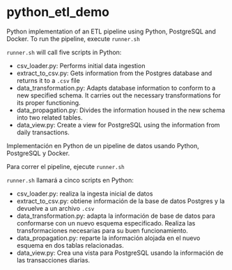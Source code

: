 # python_etl_demo

Python implementation of an ETL pipeline using Python, PostgreSQL and Docker.
To run the pipeline, execute `runner.sh`

`runner.sh` will call five scripts in Python:
  - csv_loader.py: Performs initial data ingestion
  - extract_to_csv.py: Gets information from the Postgres database and returns it to a `.csv` file
  - data_transformation.py: Adapts database information to conform to a new specified schema. It carries out the necessary transformations for its proper functioning.
  - data_propagation.py: Divides the information housed in the new schema into two related tables.
  - data_view.py: Create a view for PostgreSQL using the information from daily transactions.

Implementación en Python de un pipeline de datos usando Python, PostgreSQL y Docker.

Para correr el pipeline, ejecute
`runner.sh`

`runner.sh` llamará a cinco scripts en Python:

- csv_loader.py: realiza la ingesta inicial de datos
- extract_to_csv.py: obtiene información de la base de datos Postgres y la devuelve a un archivo `.csv`
- data_transformation.py: adapta la información de base de datos para conformarse con un nuevo esquema especificado. Realiza las transformaciones necesarias para su buen funcionamiento.
- data_propagation.py: reparte la información alojada en el nuevo esquema en dos tablas relacionadas.
- data_view.py: Crea una vista para PostgreSQL usando la información de las transacciones diarias.

